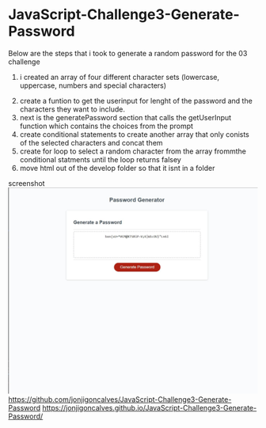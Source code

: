 # JavaScript-Challenge3-Generate-Password
Below are the steps that i took to generate a random  password for the 03 challenge
1. i created an array of four different character sets (lowercase, uppercase, numbers and special characters)
 <!-- i also decided to combined them just for practice sake -->
2. create a funtion to get  the userinput for lenght of the password and the characters they want to include.
3. next is the generatePassword section that calls the getUserInput function  which contains the choices from the prompt
4. create conditional statements to create another array that only conists of the selected characters and concat them
5. create for loop to select a random character from the array frommthe conditional statments until the loop returns falsey
6. move html out of the develop folder so that it isnt in a folder

screenshot  <img src="./assets/capture.jpg" alt="screenshot of password generator" />
https://github.com/jonjigoncalves/JavaScript-Challenge3-Generate-Password
https://jonjigoncalves.github.io/JavaScript-Challenge3-Generate-Password/
